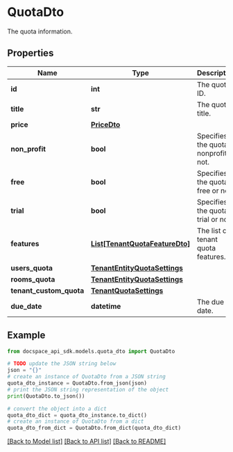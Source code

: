 # QuotaDto
The quota information.

## Properties

Name | Type | Description | Notes
------------ | ------------- | ------------- | -------------
**id** | **int** | The quota ID. | [optional] 
**title** | **str** | The quota title. | [optional] 
**price** | [**PriceDto**](PriceDto.md) |  | [optional] 
**non_profit** | **bool** | Specifies if the quota is nonprofit or not. | [optional] 
**free** | **bool** | Specifies if the quota is free or not. | [optional] 
**trial** | **bool** | Specifies if the quota is trial or not. | [optional] 
**features** | [**List[TenantQuotaFeatureDto]**](TenantQuotaFeatureDto.md) | The list of tenant quota features. | [optional] 
**users_quota** | [**TenantEntityQuotaSettings**](TenantEntityQuotaSettings.md) |  | [optional] 
**rooms_quota** | [**TenantEntityQuotaSettings**](TenantEntityQuotaSettings.md) |  | [optional] 
**tenant_custom_quota** | [**TenantQuotaSettings**](TenantQuotaSettings.md) |  | [optional] 
**due_date** | **datetime** | The due date. | [optional] 

## Example

```python
from docspace_api_sdk.models.quota_dto import QuotaDto

# TODO update the JSON string below
json = "{}"
# create an instance of QuotaDto from a JSON string
quota_dto_instance = QuotaDto.from_json(json)
# print the JSON string representation of the object
print(QuotaDto.to_json())

# convert the object into a dict
quota_dto_dict = quota_dto_instance.to_dict()
# create an instance of QuotaDto from a dict
quota_dto_from_dict = QuotaDto.from_dict(quota_dto_dict)
```
[[Back to Model list]](../README.md#documentation-for-models) [[Back to API list]](../README.md#documentation-for-api-endpoints) [[Back to README]](../README.md)


